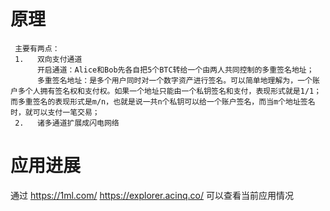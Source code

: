 # 原理
     主要有两点：
     1.   双向支付通道
          开启通道：Alice和Bob先各自把5个BTC转给一个由两人共同控制的多重签名地址；
          多重签名地址：是多个用户同时对一个数字资产进行签名。可以简单地理解为，一个账户多个人拥有签名权和支付权。如果一个地址只能由一个私钥签名和支付，表现形式就是1/1；而多重签名的表现形式是m/n，也就是说一共n个私钥可以给一个账户签名，而当m个地址签名时，就可以支付一笔交易；
     2.   诸多通道扩展成闪电网络
     
# 应用进展
通过 https://1ml.com/ https://explorer.acinq.co/ 可以查看当前应用情况
